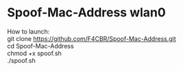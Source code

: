 # Spoof-Mac-Address wlan0

How to launch: <br />
git clone https://github.com/F4CBR/Spoof-Mac-Address.git <br />
cd Spoof-Mac-Address <br />
chmod +x spoof.sh <br />
./spoof.sh <br />
